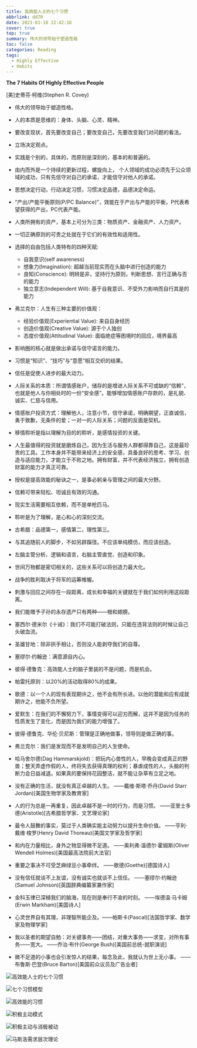 ```yaml
---
title: 高效能人士的七个习惯
abbrlink: dd70
date: 2021-01-18 22:42:16
cover: true
top: true
summary: 伟大的领导始于塑造性格
toc: false
categories: Reading
tags:
  - Highly Effective
  - Habits
---
```


**The 7 Habits Of Highly Effective People**

[美]史蒂芬·柯维(Stephen R. Covey)

+ 伟大的领导始于塑造性格。
+ 人的本质是思维的：身体、头脑、心灵、精神。
+ 要改变现状，首先要改变自己；要改变自己，先要改变我们对问题的看法。
+ 立场决定观点。
+ 实践是个别的，具体的，而原则是深刻的，基本的和普遍的。
+ 由内而外是一个持续的更新过程，螺旋向上，
  个人领域的成功必须先于公众领域的成功，只有先信守对自己的承诺，才能信守对他人的承诺。
+ 思想决定行动，行动决定习惯，习惯决定品德，品德决定命运。
+ “产出/产能平衡原则(P/PC Balance)”，效能在于产出与产能的平衡，P代表希望获得的产出，PC代表产能。
+ 人类所拥有的资产，基本上可分为三类：物质资产、金融资产、人力资产。
+ 一切正确原则的可贵之处就在于它们的有效性和适用性。
+ 选择的自由包括人类特有的四种天赋:
  - 自我意识(self awareness)
  - 想象力(Imagination): 超越当前现实而在头脑中进行创造的能力
  - 良知(Conscience): 明辨是非，坚持行为原则，判断思想、言行正确与否的能力
  - 独立意志(Independent Will): 基于自我意识、不受外力影响而自行其是的能力
+ 弗兰克尔：人生有三种主要的价值观：
  - 经验价值观(Experiential Value): 来自自身经历
  - 创造价值观(Creative Value): 源于个人独创
  - 态度价值观(Attitudinal Value): 面临绝症等困境时的回应，境界最高
+ 影响圈的核心就是做出承诺与信守诺言的能力。
+ 习惯是“知识”、“技巧”与“意愿”相互交织的结果。
+ 信任是促使人进步的最大动力。
+ 人际关系的本质：所谓情感账户，储存的是增进人际关系不可或缺的“信赖”，也就是他人与你相处时的一份“安全感”。能够增加情感账户存款的，是礼貌、诚实、仁慈与信用。
+ 情感账户投资方式：理解他人，注意小节，信守承诺，明确期望，正直诚信，勇于致歉，无条件的爱；一对一的人际关系；问题的反面是契机。
+ 移情聆听是指以理解为目的的聆听，是感情投资的关键。
+ 人生最值得的投资就是磨炼自己，因为生活与服务人群都得靠自己，这是最珍贵的工具。工作本身并不能带来经济上的安全感，具备良好的思考、学习、创造与适应能力，才能立于不败之地。拥有财富，并不代表经济独立，拥有创造财富的能力才真正可靠。
+ 授权是提高效能的秘诀之一，是事必躬亲与管理之间的最大分野。
+ 信赖可带来轻松、坦诚且有效的沟通。
+ 现实生活需要相互依赖，而不是单枪匹马。
+ 聆听是为了理解，是心和心的深刻交流。
+ 古希腊：品德第一，感情第二，理性第三。
+ 与其追随前人的脚步，不如另辟蹊径。不应该单纯模仿，而应该创造。
+ 左脑主管分析、逻辑和语言，右脑主管直觉、创造和印象。
+ 世间万物都是密切相关的，这些关系可以将创造力最大化。
+ 战争的胜利取决于将军的运筹帷幄。
+ 刺激与回应之间存在一段距离，成长和幸福的关键就在于我们如何利用这段距离。
+ 我们能赠予子孙的永存遗产只有两种——根和翅膀。



+ 塞西尔·德米尔《十诫》：我们不可能打破法则，只能在违背法则的时候让自己头破血流。
+ 圣雄甘地：除非拱手相让，否则没人能剥夺我们的自尊。
+ 塞缪尔·约翰逊：满意源自内心。
+ 彼得·德鲁克：高效能人士的脑子里装的不是问题，而是机会。
+ 帕雷托原则：以20%的活动取得80%的成果。
+ 歌德：以一个人的现有表现期许之，他不会有所长进。以他的潜能和应有成就期许之，他能不负所望。
+ 爱默生：在我们的不懈努力下，事情变得可以迎刃而解，这并不是因为任务的性质发生了变化，而是因为我们的能力增强了。
+ 彼得·德鲁克、华伦·贝尼斯：管理是正确地做事，领导则是做正确的事。
+ 弗兰克尔：我们是发现而不是发明自己的人生使命。
+ 哈马舍尔德(Dag Hammarskjold)：把玩内心兽性的人，早晚会变成真正的野兽；整天弄虚作假的人，终将失去获得真理的权利；暴虐成性的人，头脑的判断力会日益减退。如果真的要保持花园整洁，就不能让杂草有立足之地。



+ 没有正确的生活，就没有真正卓越的人生。
  ——戴维·斯塔·乔丹(David Starr Jordan)[美国生物学家及教育家]
+ 人的行为总是一再重复，因此卓越不是一时的行为，而是习惯。
  ——亚里士多德(Aristotle)[古希腊哲学家、文艺理论家]
+ 最令人鼓舞的事实，莫过于人类确实能主动努力以提升生命价值。
  ——亨利·戴维·梭罗(Henry David Thoreau)[美国文学家及哲学家]
+ 和内在力量相比，身外之物显得微不足道。
  ——奥利弗·温德尔·霍姆斯(Oliver Wendell Holmes)[美国最高法院前大法官]
+ 重要之事决不可受芝麻绿豆小事牵绊。
  ——歌德(Goethe)[德国诗人]
+ 没有信任就谈不上友谊，没有诚实也就谈不上信任。
  ——塞缪尔·约翰逊(Samuel Johnson)[英国辞典编纂家兼作家]
+ 金科玉律已深植我们的脑海，现在则是奉行不渝的时刻。
  ——埃德温·马卡姆(Erwin Markham)[美国诗人]
+ 心灵世界自有其理，非理智所能企及。——帕斯卡(Pascal)[法国哲学家、数学家及物理学家]
+ 我以圣者的期望自勉：对关键事务——团结，对重大事务——求变，对所有事务——宽大。
  ——乔治·布什(George Bush)[美国前总统-就职演说]
+ 微不足道的小事也会引发惊人的结果，每念及此，我就认为世上无小事。
  ——布鲁斯·巴登(Bruce Barton)[美国前众议员及广告业者]

![高效能人士的七个习惯](https://cdn.jsdelivr.net/gh/sstian/images/blogimg/高效能人士的七个习惯7.png)

![七个习惯模型](https://cdn.jsdelivr.net/gh/sstian/images/blogimg/七个习惯模型.jpg)

![高效能的习惯](https://cdn.jsdelivr.net/gh/sstian/images/blogimg/高效能的习惯.jpg)

![积极主动模式](https://cdn.jsdelivr.net/gh/sstian/images/blogimg/积极主动模式.jpg)

![积极主动与消极被动](https://cdn.jsdelivr.net/gh/sstian/images/blogimg/积极主动与消极被动.jpg)

![马斯洛需求层次理论](https://cdn.jsdelivr.net/gh/sstian/images/blogimg/马斯洛需求层次理论.jpg)
